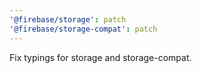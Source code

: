 ```yaml
---
'@firebase/storage': patch
'@firebase/storage-compat': patch
---
```


Fix typings for storage and storage-compat.
